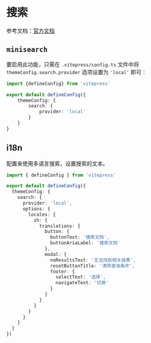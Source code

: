 # 搜索

参考文档：[官方文档](https://vitepress.dev/zh/reference/default-theme-search#local-search)

## `minisearch`

要启用此功能，只需在 `.vitepress/config.ts` 文件中将 `themeConfig.search.provider` 选项设置为 `'local'` 即可：

``` typescript
import {defineConfig} from 'vitepress'

export default defineConfig({
    themeConfig: {
        search: {
            provider: 'local'
        }
    }
}
```

## i18n

配置来使用多语言搜索，设置搜索的文本。

``` typescript
import { defineConfig } from 'vitepress'

export default defineConfig({
  themeConfig: {
    search: {
      provider: 'local',
      options: {
        locales: {
          zh: {
            translations: {
              button: {
                buttonText: '搜索文档',
                buttonAriaLabel: '搜索文档'
              },
              modal: {
                noResultsText: '无法找到相关结果',
                resetButtonTitle: '清除查询条件',
                footer: {
                  selectText: '选择',
                  navigateText: '切换'
                }
              }
            }
          }
        }
      }
    }
  }
})
```

